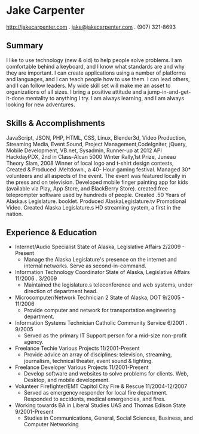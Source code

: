 Jake Carpenter 
==============
http://jakecarpenter.com . jake@jakecarpenter.com . (907) 321-8693 

Summary
-------
I like to use technology (new & old) to help people solve problems. I am comfortable behind a keyboard, 
and I know what standards are and why they are important. I can create applications using a number of platforms 
and languages, and I can teach people how to use them. I can lead others, and I can follow leaders. My wide skill 
set will make me an asset to organizations of all sizes. I bring a positive attitude and a jump-in-and-get-it-done 
mentality to anything I try. I am always learning, and I am always looking for new adventures. 

Skills & Accomplishments
------------------------
JavaScript, JSON, PHP, HTML, CSS, Linux, Blender3d, Video Production, Streaming Media, Event Sound, Project Management,CodeIgniter, jQuery, Mobile Development, VB.net, Sysadmin, Runner-up at 2012 API HackdayPDX, 2nd in Class-Alcan 5000 Winter Rally,1st Prize, Juneau 
Theory Slam, 2008 Winner of local logo and t-shirt design contests, Created & Produced .Meltdown., a 40- Hour gaming festival. Managed 30* volunteers and all aspects of the event. The event was featured locally in the press and on television. Developed mobile finger painting app for kids (available via Play, App Store, and BlackBerry Store). created free teleprompter software used by hundreds of people. Created .50 Years of Alaska.s Legislature. booklet. Produced AlaskaLegislature.tv Promotional Video. Created Alaska Legislature.s HD streaming system, a first in the nation. 

Experience & Education
----------------------
* Internet/Audio Specialist State of Alaska, Legislative Affairs 2/2009 - Present 
	* Manage the Alaska Legislature's presence on the internet and internal networks. Serve as second-in-command. 
* Information Technology Coordinator State of Alaska, Legislative Affairs 11/2006 . 3/2009 
	* Maintained the legislature.s teleconference and web systems, under direction of department head. 
* Microcomputer/Network Technician 2 State of Alaska, DOT 9/2005 - 11/2006 
	* Provide computer and network for transportation engineering department. 
* Information Systems Technician Catholic Community Service 6/2001 . 9/2005 
	* Served as the primary IT Support person for a mid-size non-profit agency. 
* Freelance Techie Various Projects 11/2001-Present 
	* Provide advice an array of disciplines: television, streaming, journalism, technical theater, event sound & lighting. 
* Freelance Developer Various Projects 11/2001-Present 
	* Develop software and websites to solve problems for clients. Web, Desktop, and mobile development. 
* Volunteer Firefighter/EMT Capitol City Fire & Rescue 11/2004-12/2007 
	* Served as emergency responder for local fire department. Responded to accidents, medical emergencies, and fires. 
* Working towards BA in Liberal Studies UAS and Thomas Edison State 9/2001-Present 
	* Studies in Communications, General, Social Sciences, Business, and Computer Networking

